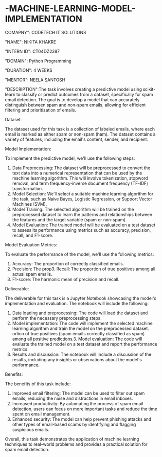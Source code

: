 # -MACHINE-LEARNING-MODEL-IMPLEMENTATION

COMAPNY": CODETECH IT SOLUTIONS

"NAME": NIKITA KHAKRE

"INTERN ID": CT04DZ2387

"DOMAIN": Python Programming

"DURATION": 4 WEEKS

"MENTOR": NEELA SANTOSH

"DESCRIPTION":The task involves creating a predictive model using scikit-learn to classify or predict outcomes from a dataset, specifically for spam email detection. The goal is to develop a model that can accurately distinguish between spam and non-spam emails, allowing for efficient filtering and prioritization of emails.

Dataset:

The dataset used for this task is a collection of labeled emails, where each email is marked as either spam or non-spam (ham). The dataset contains a variety of features, including the email's content, sender, and recipient.

Model Implementation:

To implement the predictive model, we'll use the following steps:
1. Data Preprocessing: The dataset will be preprocessed to convert the text data into a numerical representation that can be used by the machine learning algorithm. This will involve tokenization, stopword removal, and term frequency-inverse document frequency (TF-IDF) transformation.
2. Model Selection: We'll select a suitable machine learning algorithm for the task, such as Naive Bayes, Logistic Regression, or Support Vector Machines (SVM).
3. Model Training: The selected algorithm will be trained on the preprocessed dataset to learn the patterns and relationships between the features and the target variable (spam or non-spam).
4. Model Evaluation: The trained model will be evaluated on a test dataset to assess its performance using metrics such as accuracy, precision, recall, and F1-score.

Model Evaluation Metrics:

To evaluate the performance of the model, we'll use the following metrics:

1. Accuracy: The proportion of correctly classified emails.
2. Precision: The prop3. Recall: The proportion of true positives among all actual spam emails.
4. F1-score: The harmonic mean of precision and recall.

Deliverable:

The deliverable for this task is a Jupyter Notebook showcasing the model's implementation and evaluation. The notebook will include the following:

1. Data loading and preprocessing: The code will load the dataset and perform the necessary preprocessing steps.
2. Model implementation: The code will implement the selected machine learning algorithm and train the model on the preprocessed dataset.
ortion of true positives (spam emails correctly classified as spam) among all positive predictions.3. Model evaluation: The code will evaluate the trained model on a test dataset and report the performance metrics.
4. Results and discussion: The notebook will include a discussion of the results, including any insights or observations about the model's performance.

Benefits:

The benefits of this task include:

1. Improved email filtering: The model can be used to filter out spam emails, reducing the noise and distractions in email inboxes.
2. Increased productivity: By automating the process of spam email detection, users can focus on more important tasks and reduce the time spent on email management.
3. Enhanced security: The model can help prevent phishing attacks and other types of email-based scams by identifying and flagging suspicious emails.

Overall, this task demonstrates the application of machine learning techniques to real-world problems and provides a practical solution for spam email detection.

